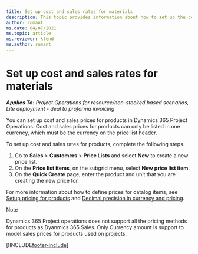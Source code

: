 ```yaml
---
title: Set up cost and sales rates for materials
description: This topic provides information about how to set up the cost and sales rates for materials used on projects. 
author: rumant
ms.date: 04/07/2021
ms.topic: article
ms.reviewer: kfend 
ms.author: rumant
---
```


# Set up cost and sales rates for materials

_**Applies To:** Project Operations for resource/non-stocked based scenarios, Lite deployment - deal to proforma invoicing_

You can set up cost and sales prices for products in Dynamics 365 Project Operations. Cost and sales prices for products can only be listed in one currency, which must be the currency on the price list header.

To set up cost and sales rates for products, complete the following steps. 

1. Go to **Sales** > **Customers** > **Price Lists** and select **New** to create a new price list. 
2. On the **Price list items**, on the subgrid menu, select **New price list item**. 
3. On the **Quick Create** page, enter the product and unit that you are creating the new price for.

For more information about how to define prices for catalog items, see [Setup pricing for products](/dynamics365/sales/create-price-lists-price-list-items-define-pricing-products) and [Decimal precision in currency and pricing](/dynamics365/sales/decimal-precision-currency-pricing).
> [!Note]
> Dynamics 365 Project operations does not support all the pricing methods for products as Dyanmics 365 Sales. Only Currency amount is support to model sales prices for products used on projects.


[!INCLUDE[footer-include](../includes/footer-banner.md)]
